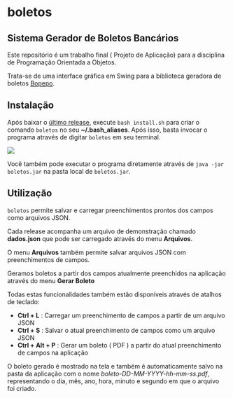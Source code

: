 # boletos
## Sistema Gerador de Boletos Bancários

Este repositório é um trabalho final ( Projeto de Aplicação) para a disciplina de Programação Orientada a Objetos.

Trata-se de uma interface gráfica em Swing para a biblioteca geradora de boletos [Bopepo](https://github.com/jrimum/bopepo).

## Instalação

Após baixar o [último release](https://github.com/ruanchaves/boletos/releases/tag/v1.0), execute `bash install.sh` para criar o comando `boletos` no seu **~/.bash_aliases**. Após isso, basta invocar o programa através de digitar `boletos` em seu terminal.

![](https://i.imgur.com/B5JyquM.png)

Você também pode executar o programa diretamente através de `java -jar boletos.jar` na pasta local de `boletos.jar`.

## Utilização

`boletos` permite salvar e carregar preenchimentos prontos dos campos como arquivos JSON.

Cada release acompanha um arquivo de demonstração chamado **dados.json** que pode ser carregado através do menu **Arquivos**.

O menu **Arquivos** também permite salvar arquivos JSON com preenchimentos de campos.

Geramos boletos a partir dos campos atualmente preenchidos na aplicação através do menu **Gerar Boleto**

Todas estas funcionalidades também estão disponíveis através de atalhos de teclado:

* **Ctrl + L** : Carregar um preenchimento de campos a partir de um arquivo JSON
* **Ctrl + S** : Salvar o atual preenchimento de campos como um arquivo JSON
* **Ctrl + Alt + P** : Gerar um boleto ( PDF ) a partir do atual preenchimento de campos na aplicação

O boleto gerado é mostrado na tela e também é automaticamente salvo na pasta da aplicação com o nome *boleto-DD-MM-YYYY-hh-mm-ss.pdf*, representando o dia, mês, ano, hora, minuto e segundo em que o arquivo foi criado.
